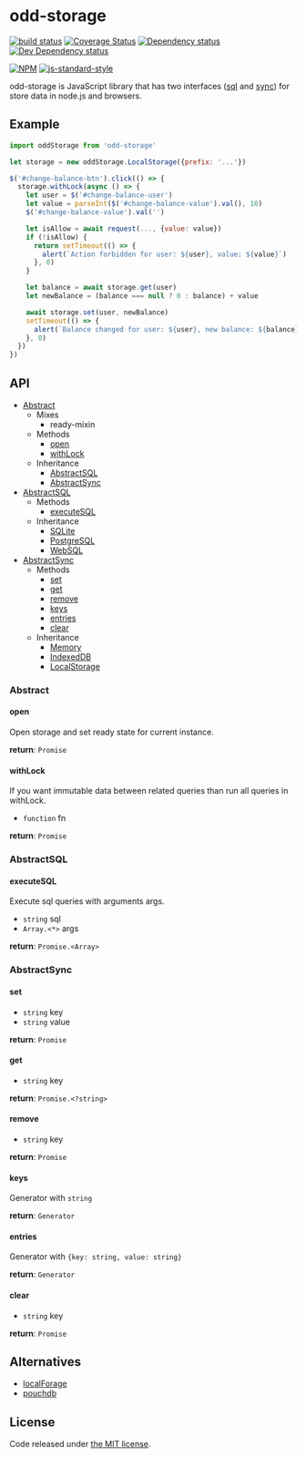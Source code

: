 # odd-storage

[![build status](https://img.shields.io/travis/fanatid/odd-storage.svg?branch=master&style=flat-square)](http://travis-ci.org/fanatid/odd-storage)
[![Coverage Status](https://img.shields.io/coveralls/fanatid/odd-storage.svg?style=flat-square)](https://coveralls.io/r/fanatid/odd-storage)
[![Dependency status](https://img.shields.io/david/fanatid/odd-storage.svg?style=flat-square)](https://david-dm.org/fanatid/odd-storage#info=dependencies)
[![Dev Dependency status](https://img.shields.io/david/fanatid/odd-storage.svg?style=flat-square)](https://david-dm.org/fanatid/odd-storage#info=devDependencies)

[![NPM](https://nodei.co/npm/odd-storage.png)](https://www.npmjs.com/package/odd-storage)
[![js-standard-style](https://cdn.rawgit.com/feross/standard/master/badge.svg)](https://github.com/feross/standard)

odd-storage is JavaScript library that has two interfaces ([sql](#abstractsql) and [sync](#abstractsync)) for store data in node.js and browsers.

## Example

```js
import oddStorage from 'odd-storage'

let storage = new oddStorage.LocalStorage({prefix: '...'})

$('#change-balance-btn').click(() => {
  storage.withLock(async () => {
    let user = $('#change-balance-user')
    let value = parseInt($('#change-balance-value').val(), 10)
    $('#change-balance-value').val('')

    let isAllow = await request(..., {value: value})
    if (!isAllow) {
      return setTimeout(() => {
        alert(`Action forbidden for user: ${user}, value: ${value}`)
      }, 0)
    }

    let balance = await storage.get(user)
    let newBalance = (balance === null ? 0 : balance) + value

    await storage.set(user, newBalance)
    setTimeout(() => {
      alert(`Balance changed for user: ${user}, new balance: ${balance}`)
    }, 0)
  })
})
```

## API

  * [Abstract](#abstract)
    * Mixes
      * ready-mixin
    * Methods
      * [open](#open)
      * [withLock](#withlock)
    * Inheritance
      * [AbstractSQL](#abstractsql)
      * [AbstractSync](#abstractsync)
  * [AbstractSQL](#abstractsql)
    * Methods
      * [executeSQL](#executesql)
    * Inheritance
      * [SQLite](#sqlite)
      * [PostgreSQL](#postgresql)
      * [WebSQL](#websql)
  * [AbstractSync](#abstractsync)
    * Methods
      * [set](#set)
      * [get](#get)
      * [remove](#remove)
      * [keys](#keys)
      * [entries](#entries)
      * [clear](#clear)
    * Inheritance
      * [Memory](#memory)
      * [IndexedDB](#indexeddb)
      * [LocalStorage](#localstorage)

### Abstract

#### open

Open storage and set ready state for current instance.

**return**: `Promise`

#### withLock

If you want immutable data between related queries than run all queries in withLock.

  * `function` fn

**return**: `Promise`

### AbstractSQL

#### executeSQL

Execute sql queries with arguments args.

  * `string` sql
  * `Array.<*>` args

**return**: `Promise.<Array>`

### AbstractSync

#### set

  * `string` key
  * `string` value

**return**: `Promise`

#### get

  * `string` key

**return**: `Promise.<?string>`

#### remove

  * `string` key

**return**: `Promise`

#### keys

Generator with `string`

**return**: `Generator`

#### entries

Generator with `{key: string, value: string}`

**return**: `Generator`

#### clear

  * `string` key

**return**: `Promise`

## Alternatives

  * [localForage](https://github.com/mozilla/localForage)
  * [pouchdb](https://github.com/pouchdb/pouchdb)

## License

Code released under [the MIT license](LICENSE).
